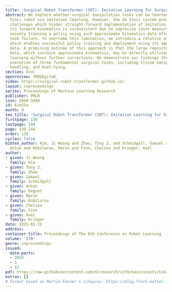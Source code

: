 ```yaml
---
title: 'Surgical Robot Transformer (SRT): Imitation Learning for Surgical Tasks'
abstract: We explore whether surgical manipulation tasks can be learned on the da
  Vinci robot via imitation learning. However, the da Vinci system presents unique
  challenges which hinder straight-forward implementation of imitation learning. Notably,
  its forward kinematics is inconsistent due to imprecise joint measurements, and
  naively training a policy using such approximate kinematics data often leads to
  task failure. To overcome this limitation, we introduce a relative action formulation
  which enables successful policy training and deployment using its approximate kinematics
  data. A promising outcome of this approach is that the large repository of clinical
  data, which contains approximate kinematics, may be directly utilized for robot
  learning without further corrections. We demonstrate our findings through successful
  execution of three fundamental surgical tasks, including tissue manipulation, needle
  handling, and knot-tying.
section: Oral
openreview: fNBbEgcfwO
video: https://surgical-robot-transformer.github.io/
layout: inproceedings
series: Proceedings of Machine Learning Research
publisher: PMLR
issn: 2640-3498
id: kim25a
month: 0
tex_title: 'Surgical Robot Transformer (SRT): Imitation Learning for Surgical Tasks'
firstpage: 130
lastpage: 144
page: 130-144
order: 130
cycles: false
bibtex_author: Kim, Ji Woong and Zhao, Tony Z. and Schmidgall, Samuel and Deguet,
  Anton and Kobilarov, Marin and Finn, Chelsea and Krieger, Axel
author:
- given: Ji Woong
  family: Kim
- given: Tony Z.
  family: Zhao
- given: Samuel
  family: Schmidgall
- given: Anton
  family: Deguet
- given: Marin
  family: Kobilarov
- given: Chelsea
  family: Finn
- given: Axel
  family: Krieger
date: 2025-01-12
address:
container-title: Proceedings of The 8th Conference on Robot Learning
volume: '270'
genre: inproceedings
issued:
  date-parts:
  - 2025
  - 1
  - 12
pdf: https://raw.githubusercontent.com/mlresearch/v270/main/assets/kim25a/kim25a.pdf
extras: []
# Format based on Martin Fenner's citeproc: https://blog.front-matter.io/posts/citeproc-yaml-for-bibliographies/
---
```

